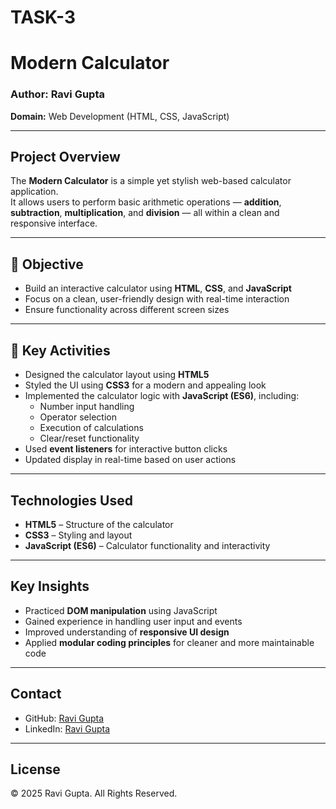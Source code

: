 # TASK-3
#  Modern Calculator

###  Author: Ravi Gupta  
**Domain:** Web Development (HTML, CSS, JavaScript)

---

##  Project Overview

The **Modern Calculator** is a simple yet stylish web-based calculator application.  
It allows users to perform basic arithmetic operations — **addition**, **subtraction**, **multiplication**, and **division** — all within a clean and responsive interface.

---

## 🎯 Objective

- Build an interactive calculator using **HTML**, **CSS**, and **JavaScript**
- Focus on a clean, user-friendly design with real-time interaction
- Ensure functionality across different screen sizes

---

## 🔧 Key Activities

- Designed the calculator layout using **HTML5**
- Styled the UI using **CSS3** for a modern and appealing look
- Implemented the calculator logic with **JavaScript (ES6)**, including:
  - Number input handling
  - Operator selection
  - Execution of calculations
  - Clear/reset functionality
- Used **event listeners** for interactive button clicks
- Updated display in real-time based on user actions

---

##  Technologies Used

- **HTML5** – Structure of the calculator  
- **CSS3** – Styling and layout  
- **JavaScript (ES6)** – Calculator functionality and interactivity

---

##  Key Insights

- Practiced **DOM manipulation** using JavaScript
- Gained experience in handling user input and events
- Improved understanding of **responsive UI design**
- Applied **modular coding principles** for cleaner and more maintainable code

---

##  Contact

-  GitHub: [Ravi Gupta](https://github.com/Ravigupta08)  
- LinkedIn: [Ravi Gupta](https://www.linkedin.com/in/ravi-gupta-6a98b9345)

---

##  License

© 2025 Ravi Gupta. All Rights Reserved.

